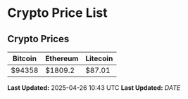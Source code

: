 # Crypto Price List

## Crypto Prices
| Bitcoin | Ethereum | Litecoin |
| ------- | -------- | -------- |
| $94358 | $1809.2 | $87.01 |
**Last Updated:** 2025-04-26 10:43 UTC
**Last Updated:** $DATE$
